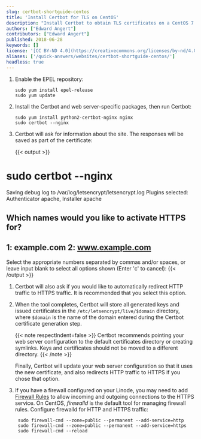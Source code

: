 ```yaml
---
slug: certbot-shortguide-centos
title: 'Install Certbot for TLS on CentOS'
description: "Install Certbot to obtain TLS certificates on a CentOS 7 or Red Hat server."
authors: ["Edward Angert"]
contributors: ["Edward Angert"]
published: 2018-06-28
keywords: []
license: '[CC BY-ND 4.0](https://creativecommons.org/licenses/by-nd/4.0)'
aliases: ['/quick-answers/websites/certbot-shortguide-centos/']
headless: true
---
```


1.  Enable the EPEL repository:

        sudo yum install epel-release
        sudo yum update

1.  Install the Certbot and web server-specific packages, then run Certbot:

        sudo yum install python2-certbot-nginx nginx
        sudo certbot --nginx

1.  Certbot will ask for information about the site. The responses will be saved as part of the certificate:

    {{< output >}}
# sudo certbot --nginx
Saving debug log to /var/log/letsencrypt/letsencrypt.log
Plugins selected: Authenticator apache, Installer apache

Which names would you like to activate HTTPS for?
-------------------------------------------------------------------------------
1: example.com
2: www.example.com
-------------------------------------------------------------------------------
Select the appropriate numbers separated by commas and/or spaces, or leave input
blank to select all options shown (Enter 'c' to cancel):
{{< /output >}}

1.  Certbot will also ask if you would like to automatically redirect HTTP traffic to HTTPS traffic. It is recommended that you select this option.

1.  When the tool completes, Certbot will store all generated keys and issued certificates in the `/etc/letsencrypt/live/$domain` directory, where `$domain` is the name of the domain entered during the Certbot certificate generation step.

    {{< note respectIndent=false >}}
Certbot recommends pointing your web server configuration to the default certificates directory or creating symlinks. Keys and certificates should not be moved to a different directory.
{{< /note >}}

    Finally, Certbot will update your web server configuration so that it uses the new certificate, and also redirects HTTP traffic to HTTPS if you chose that option.

1. If you have a firewall configured on your Linode, you may need to add [Firewall Rules](/docs/products/compute/compute-instances/guides/set-up-and-secure/#configure-a-firewall) to allow incoming and outgoing connections to the HTTPS service. On CentOS, *firewalld* is the default tool for managing firewall rules. Configure firewalld for HTTP and HTTPS traffic:

        sudo firewall-cmd --zone=public --permanent --add-service=http
        sudo firewall-cmd --zone=public --permanent --add-service=https
        sudo firewall-cmd --reload
